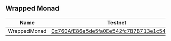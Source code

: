 ## Wrapped Monad

| Name                                 | Testnet                                                                                                                                      | 
| ------------------------------------ | -------------------------------------------------------------------------------------------------------------------------------------------- | 
| WrappedMonad                         | [0x760AfE86e5de5fa0Ee542fc7B7B713e1c5425701](https://explorer.monad-testnet.category.xyz/address/0x760AfE86e5de5fa0Ee542fc7B7B713e1c5425701) |
 